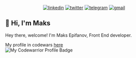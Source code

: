 <p align="center">
<a href="https://www.linkedin.com/in/maks-epifanov-39723722b/"><img src="https://img.shields.io/badge/linkedin-%230077B5.svg?style=for-the-badge&logo=linkedin&logoColor=white" alt="linkedin" /></a>
<a href="https://twitter.com/klimov4_maks"><img src="https://img.shields.io/badge/Twitter-%231DA1F2.svg?style=for-the-badge&logo=Twitter&logoColor=white" alt="twitter" /></a>
<a href="https://t.me/maksepifanov"><img src="https://img.shields.io/badge/Telegram-2CA5E0?style=for-the-badge&logo=telegram&logoColor=white" alt="telegram" /></a>
<a href="mailto:maksepifanovbr@gmail.com"><img src="https://img.shields.io/badge/Gmail-D14836?style=for-the-badge&logo=gmail&logoColor=white" alt="gmail" /></a>
</p>

## 👋 Hi, I'm Maks

Hey there, welcome!
I'm Maks Epifanov, Front End developer.



My profile in codewars [here](https://www.codewars.com/users/MaksEpifanov)  
![My Codewarrior Profile Badge](https://www.codewars.com/users/MaksEpifanov/badges/small)
